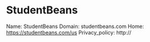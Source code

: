 
# StudentBeans

Name: StudentBeans
Domain: studentbeans.com
Home: https://studentbeans.com/us
Privacy_policy: http://
